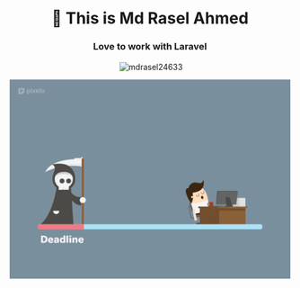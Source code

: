 <h1 align="center">👋 This is Md Rasel Ahmed</h1>
<h3 align="center">Love to work with Laravel</h3>


<p align="center">&nbsp;<img align="center" src="https://github-readme-stats.vercel.app/api?username=mdrasel24633&show_icons=true" alt="mdrasel24633" /></p>

<p align="center"><img src="74d00626189f90860a679783b369d294.gif" width="500"/></p>